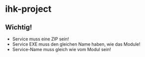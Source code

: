# ihk-project

## Wichtig!

- Service muss eine ZIP sein!
- Service EXE muss den gleichen Name haben, wie das Module!
- Service-Name muss gleich wie vom Modul sein!